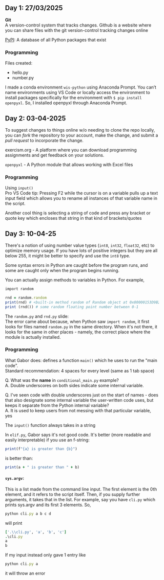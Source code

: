 ## Day 1: 27/03/2025

<b>Git</b> \
A version-control system that tracks changes. Github is a website where you can share files with the git version-control tracking changes online

[PyPI](https://pypi.org/): A database of all Python packages that exist

### Programming 

Files created: 
* hello.py
* number.py

I made a conda environment `wis-python` using Anaconda Prompt. You can’t name environments using VS Code or locally access the environment to install packages specifically for the environment with `$ pip install openpyxl`. So, I installed openpyxl through Anaconda Prompt.

## Day 2: 03-04-2025

To suggest changes to things online w/o needing to clone the repo locally, you can _fork_ the repository to your account, make the change, and submit a _pull request_ to incorporate the change.

exercism.org - A platform where you can download programming assignments and get feedback on your solutions.

`openpyxl` - A Python module that allows working with Excel files

### Programming

Using `input()` \
Pro VS Code tip: Pressing F2 while the cursor is on a variable pulls up a text input field which allows you to rename all instances of that variable name in the script.

Another cool thing is selecting a string of code and press any bracket or quote key which encloses that string in that kind of brackets/quotes 

## Day 3: 10-04-25

There's a notion of using number value types (`int8`, `int32`, `float32`, etc) to optimize memory usage. If you have lots of positive integers but they are all below 255, it might be better to specify and use the `int8` type.

Some syntax errors in Python are caught before the program runs, and some are caught only when the program begins running.

You can actually assign methods to variables in Python. For example,
```ruby
import random

rnd = random.random
print(rnd) # <built-in method random of Random object at 0x00000153D9B27DA0>
print (rnd()) # some random floating point number between 0-1
```

The `random.py` and `rnd.py` slide: \
The error came about because, when Python saw `import random`, it first looks for files named `random.py` in the same directory. When it's not there, it looks for the same in other places - namely, the correct place where the module is actually installed. 

### Programming

What Gabor does: defines a function `main()` which he uses to run the "main code". \
Standard recommendation: 4 spaces for every level (same as 1 tab space)

Q. What was the __name__ in `conditional_main.py` example? \
A. Double underscores on both sides indicate some internal variable. 

Q. I've seen code with double underscores just on the start of names - does that also designate some internal variable the user-written code uses, but keeps it separate from the Python internal variable? \
A. It is used to keep users from not messing with that particular variable, yes

The `input()` function always takes in a string

In `elif.py`, Gabor says it's not good code. It's better (more readable and easily interpretable) if you use an f-string:
```ruby
print(f"{a} is greater than {b}")
``` 
is better than: 
```ruby
print(a + " is greater than " + b)
```

#### `sys.argv`: 
This is a list made from the command line input. The first element is the 0th element, and it refers to the script itself. Then, if you supply further arguments, it takes that in the list. For example, say you have `cli.py` which prints sys.argv and its first 3 elements. So,
```ruby
python cli.py a b c d
```
will print 
```ruby
['.\\cli.py', 'a', 'b', 'c']
.\cli.py
a
b
```
If my input instead only gave 1 entry like 
```ruby 
python cli.py a
```
it will throw an error